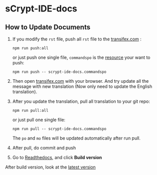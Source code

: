 # sCrypt-IDE-docs


## How to Update Documents


1. If you modify the ``rst`` file, push all ``rst`` file to the [transifex.com](https://www.transifex.com/scrypt-1/scrypt-ide-docs/content/) :

    `npm run push:all`

    or just push one single file, `commandspo` is the [resource](.tx/config) your want to push:

    `npm run push -- scrypt-ide-docs.commandspo`




1. Then open [transifex.com](https://www.transifex.com/scrypt-1/scrypt-ide-docs/content/) with your browser. And try update all the message with new translation (Now only need to update the English translation).


1. After you update the translation, pull all translation to your git repo:

    `npm run pull:all`

    or just pull one single file:

    `npm run pull -- scrypt-ide-docs.commandspo`  

    The `po` and `mo` files will be updated automatically after run pull.

1. After pull, do commit and push
1. Go to [Readthedocs](https://readthedocs.org/projects/scrypt-ide/), and click **Build version**


After build version, look at the [latest version](https://scrypt-ide.readthedocs.io/en/latest/)